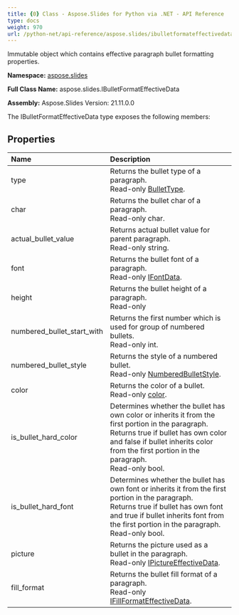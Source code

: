 ```yaml
---
title: {0} Class - Aspose.Slides for Python via .NET - API Reference
type: docs
weight: 970
url: /python-net/api-reference/aspose.slides/ibulletformateffectivedata/
---
```


Immutable object which contains effective paragraph bullet formatting properties.

**Namespace:** [aspose.slides](/python-net/api-reference/aspose.slides/)

**Full Class Name:** aspose.slides.IBulletFormatEffectiveData

**Assembly:**  Aspose.Slides Version: 21.11.0.0

The IBulletFormatEffectiveData type exposes the following members:
## **Properties**
|**Name**|**Description**|
| :- | :- |
|type|Returns the bullet type of a paragraph.<br/>            Read-only [BulletType](/python-net/api-reference/aspose.slides/bullettype/).|
|char|Returns the bullet char of a paragraph.<br/>            Read-only char.|
|actual_bullet_value|Returns actual bullet value for parent paragraph.<br/>            Read-only string.|
|font|Returns the bullet font of a paragraph.<br/>            Read-only [IFontData](/python-net/api-reference/aspose.slides/ifontdata/).|
|height|Returns the bullet height of a paragraph.<br/>            Read-only|
|numbered_bullet_start_with|Returns the first number which is used for group of numbered bullets.<br/>            Read-only int.|
|numbered_bullet_style|Returns the style of a numbered bullet.<br/>            Read-only [NumberedBulletStyle](/python-net/api-reference/aspose.slides/numberedbulletstyle/).|
|color|Returns the color of a bullet.<br/>            Read-only [color](/python-net/api-reference/aspose.slides/ibulletformateffectivedata/).|
|is_bullet_hard_color|Determines whether the bullet has own color or inherits it from the first portion in the paragraph.<br/>            Returns true if bullet has own color and false if bullet inherits color from the first portion in the paragraph.<br/>            Read-only bool.|
|is_bullet_hard_font|Determines whether the bullet has own font or inherits it from the first portion in the paragraph.<br/>            Returns true if bullet has own font and true if bullet inherits font from the first portion in the paragraph.<br/>            Read-only bool.|
|picture|Returns the picture used as a bullet in the paragraph.<br/>            Read-only [IPictureEffectiveData](/python-net/api-reference/aspose.slides/ipictureeffectivedata/).|
|fill_format|Returns the bullet fill format of a paragraph.<br/>            Read-only [IFillFormatEffectiveData](/python-net/api-reference/aspose.slides/ifillformateffectivedata/).|
